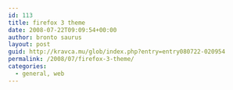 ```yaml
---
id: 113
title: firefox 3 theme
date: 2008-07-22T09:09:54+00:00
author: bronto saurus
layout: post
guid: http://kravca.mu/glob/index.php?entry=entry080722-020954
permalink: /2008/07/firefox-3-theme/
categories:
  - general, web
---
```

[<img src="/images/strataAero.png" border="0" alt="" />](javascript:openpopup('/images/strataAero.png',800,600,false);)